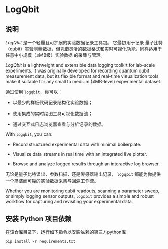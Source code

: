 # LogQbit

## 说明

*LogQbit* 是一个轻量且可扩展的实验数据记录工具包。
它最初用于记录 量子比特（qubit）实验测量数据，但凭借灵活的数据格式和实时可视化功能，同样适用于 任意中小规模（≤MB级）实验数据 的采集与管理。

*LogQbit* is a lightweight and extensible data logging toolkit for lab-scale experiments.
It was originally developed for recording quantum qubit measurement data, 
but its flexible format and real-time visualization tools make it suitable for any small to medium (≤MB-level) experimental dataset.

通过使用 `logqbit`，你可以：

- 以最少的样板代码记录结构化实验数据；

- 使用集成的实时绘图工具可视化数据流；

- 通过交互式日志浏览器查看与分析记录的数据。

With `logqbit`, you can:

- Record structured experimental data with minimal boilerplate.

- Visualize data streams in real time with an integrated live plotter.

- Browse and analyze logged results through an interactive log browser.

无论是量子比特读出、参数扫描，还是传感器输出记录，
`logqbit` 都能为你提供一个简洁而可靠的实验数据采集与回溯工作流。

Whether you are monitoring qubit readouts, scanning a parameter sweep, or simply logging sensor outputs, 
`logqbit` provides a simple and robust workflow for capturing and revisiting your experimental data.


## 安装 Python 项目依赖

在该仓库目录下，运行如下指令以安装依赖的第三方python库

```
pip install -r requirements.txt
```